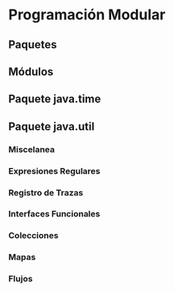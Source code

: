 # Programación Modular

## Paquetes
## Módulos
## Paquete java.time
## Paquete java.util
### Miscelanea
### Expresiones Regulares
### Registro de Trazas
### Interfaces Funcionales
### Colecciones
### Mapas
### Flujos


